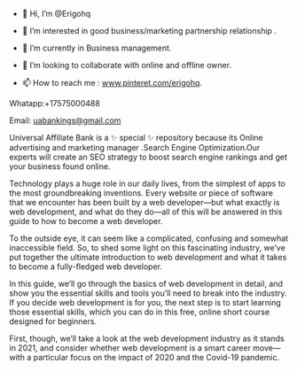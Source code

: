 - 👋 Hi, I’m @Erigohq
- 👀 I’m interested in good business/marketing partnership relationship .
- 🌱 I’m currently in Business management.
- 💞️ I’m looking to collaborate with online and offline owner.

- 📫 How to reach me :
www.pinteret.com/erigohq.

Whatapp:+17575000488

Email: uabankings@gmail.com


 Universal Affiliate Bank is a ✨ special ✨ repository because its 
Online advertising and marketing manager .Search Engine Optimization.Our experts will create an SEO strategy to boost search engine rankings and get your business found online.

Technology plays a huge role in our daily lives, from the simplest of apps to the most groundbreaking inventions. Every website or piece of software that we encounter has been built by a web developer—but what exactly is web development, and what do they do—all of this will be answered in this guide to how to become a web developer.

To the outside eye, it can seem like a complicated, confusing and somewhat inaccessible field. So, to shed some light on this fascinating industry, we’ve put together the ultimate introduction to web development and what it takes to become a fully-fledged web developer.

In this guide, we’ll go through the basics of web development in detail, and show you the essential skills and tools you’ll need to break into the industry. If you decide web development is for you, the next step is to start learning those essential skills, which you can do in this free, online short course designed for beginners.

First, though, we’ll take a look at the web development industry as it stands in 2021, and consider whether web development is a smart career move—with a particular focus on the impact of 2020 and the Covid-19 pandemic.
